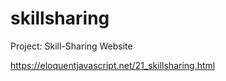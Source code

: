 # skillsharing
Project: Skill-Sharing Website 

https://eloquentjavascript.net/21_skillsharing.html
